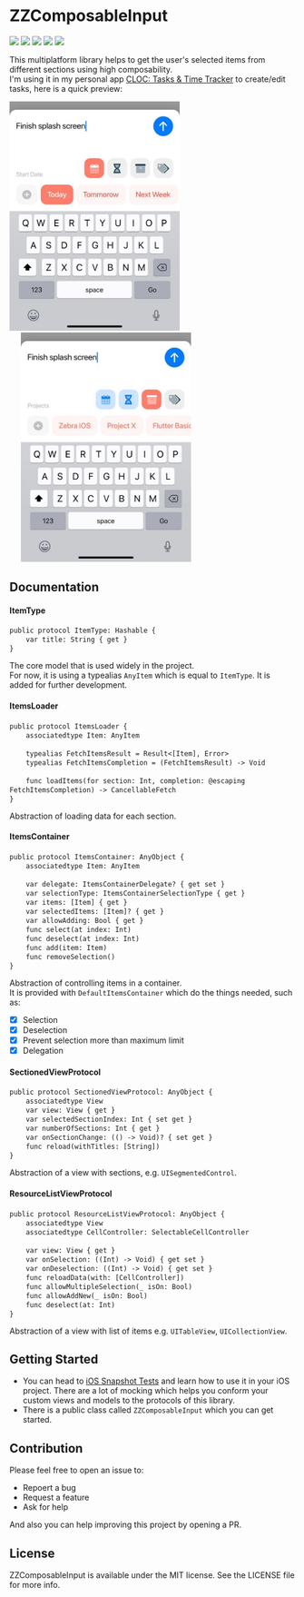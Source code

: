 # ZZComposableInput
<p><img src="https://img.shields.io/badge/Swift-v5-orange"> <img src="https://img.shields.io/badge/iOS-%2B13.0-blue"> <img src="https://img.shields.io/badge/macOS-%2B10.15-blue"> <img src="https://img.shields.io/badge/SPM-Compatible-brightgreen"> <img src="https://img.shields.io/badge/Coverage-100%25-brightgreen"></p>
<p>This multiplatform library helps to get the user's selected items from different sections using high composability.</br>
I'm using it in my personal app <a href="zzmasoud.github.io/CLOC">CLOC: Tasks & Time Tracker</a> to create/edit tasks, here is a quick preview:</p>
<p float="left">
  <img src="https://github.com/zzmasoud/ZZComposableInput/blob/4dd12044476549839fa1ca2e1865a24adba9db8e/Documentation/Resources/preview1.jpg" width="300"/>
    
  <img src="https://github.com/zzmasoud/ZZComposableInput/blob/4dd12044476549839fa1ca2e1865a24adba9db8e/Documentation/Resources/preview2.jpg" width="300"  hspace="20"/> 
</p>

## Documentation
#### ItemType
```
public protocol ItemType: Hashable {
    var title: String { get }
}
```
The core model that is used widely in the project. </br>
For now, it is using a typealias `AnyItem` which is equal to `ItemType`. It is added for further development.
#### ItemsLoader
```
public protocol ItemsLoader {
    associatedtype Item: AnyItem
    
    typealias FetchItemsResult = Result<[Item], Error>
    typealias FetchItemsCompletion = (FetchItemsResult) -> Void

    func loadItems(for section: Int, completion: @escaping FetchItemsCompletion) -> CancellableFetch
}
```
Abstraction of loading data for each section.

#### ItemsContainer
```
public protocol ItemsContainer: AnyObject {
    associatedtype Item: AnyItem
    
    var delegate: ItemsContainerDelegate? { get set }
    var selectionType: ItemsContainerSelectionType { get }
    var items: [Item] { get }
    var selectedItems: [Item]? { get }
    var allowAdding: Bool { get }
    func select(at index: Int)
    func deselect(at index: Int)
    func add(item: Item)
    func removeSelection()
}
```
Abstraction of controlling items in a container. </br> It is provided with `DefaultItemsContainer` which do the things needed, such as:
- [x] Selection
- [x] Deselection
- [x] Prevent selection more than maximum limit
- [x] Delegation

#### SectionedViewProtocol
```
public protocol SectionedViewProtocol: AnyObject {
    associatedtype View
    var view: View { get }
    var selectedSectionIndex: Int { set get }
    var numberOfSections: Int { get }
    var onSectionChange: (() -> Void)? { set get }
    func reload(withTitles: [String])
}
```
Abstraction of a view with sections, e.g. `UISegmentedControl`.

#### ResourceListViewProtocol
```
public protocol ResourceListViewProtocol: AnyObject {
    associatedtype View
    associatedtype CellController: SelectableCellController
    
    var view: View { get }
    var onSelection: ((Int) -> Void) { get set }
    var onDeselection: ((Int) -> Void) { get set }
    func reloadData(with: [CellController])
    func allowMultipleSelection(_ isOn: Bool)
    func allowAddNew(_ isOn: Bool)
    func deselect(at: Int)
}
```
Abstraction of a view with list of items e.g. `UITableView`, `UICollectionView`.

## Getting Started
- You can head to <a href="https://github.com/zzmasoud/ZZComposableInput/blob/fa060c559a831c2fc48b305224bf45bb61e58a33/Tests/Snapshot%20Tests/iOSSnapshotTests.swift">iOS Snapshot Tests</a> and learn how to use it in your iOS project. There are a lot of mocking which helps you conform your custom views and models to the protocols of this library.
- There is a public class called `ZZComposableInput` which you can get started.

## Contribution
Please feel free to open an issue to:
- Repoert a bug
- Request a feature
- Ask for help
<p>And also you can help improving this project by opening a PR.</p>

## License
ZZComposableInput is available under the MIT license. See the LICENSE file for more info.
